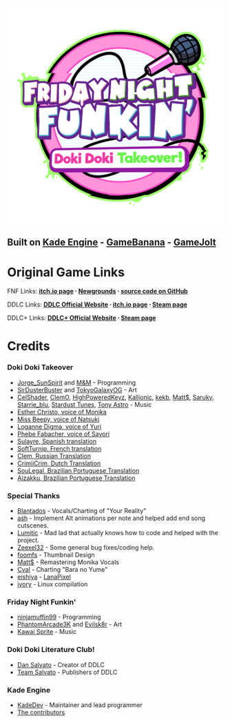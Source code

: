 ![Doki Doki Takeover! logo](art/api.png)
## Built on **[Kade Engine](https://github.com/KadeDev/Kade-Engine)** - **[GameBanana](https://gamebanana.com/mods/47364)** - **[GameJolt](https://gamejolt.com/games/dokidoki/654415)**

# Original Game Links

FNF Links: **[itch.io page](https://ninja-muffin24.itch.io/funkin) ⋅ [Newgrounds](https://www.newgrounds.com/portal/view/770371) ⋅ [source code on GitHub](https://github.com/ninjamuffin99/Funkin)**

DDLC Links: **[DDLC Official Website](http://ddlc.moe) ⋅ [itch.io page](https://teamsalvato.itch.io/ddlc) ⋅ [Steam page](https://store.steampowered.com/app/698780/Doki_Doki_Literature_Club)**

DDLC+ Links: **[DDLC+ Official Website](http://ddlc.plus) ⋅ [Steam page](https://store.steampowered.com/app/1388880/Doki_Doki_Literature_Club_Plus)**

# Credits

### Doki Doki Takeover
- [Jorge_SunSpirit](https://twitter.com/Jorge_SunSpirit) and [M&M](https://twitter.com/ActualMandM) - Programming
- [SirDusterBuster](https://twitter.com/SirDusterBuster) and [TokyoGalaxyOG](https://twitter.com/TokyoGalaxyOG) - Art
- [CelShader](https://www.youtube.com/channel/UCm3eGs2etEOMzRX0iQ4QzqQ), [ClemO](https://twitter.com/ClemO___O), [HighPoweredKeyz](https://twitter.com/HighPoweredArt), [Kallionic](https://youtube.com/kallionic), [kekb](https://www.youtube.com/channel/UCbty7MoajjV1ZbmYz2OtDLw/videos), [Matt$](https://twitter.com/matt_currency), [Saruky](https://twitter.com/Saruky__), [Starrie_blu](https://twitter.com/starrie_blu), [Stardust Tunes](https://twitter.com/StardustTunes), [Tony Astro](https://twitter.com/TonyAstroVEVO) - Music
- [Esther Christo, voice of Monika](https://twitter.com/carimellevo)
- [Miss Beepy, voice of Natsuki](https://twitter.com/MissBeepy)
- [Loganne Digma, voice of Yuri](https://twitter.com/Loganne_Digma)
- [Phebe Fabacher, voice of Sayori](https://twitter.com/HarudoriVA)
- [Sulayre, Spanish translation](https://twitter.com/Sulayre)
- [SoftTurnip. French translation](https://twitter.com/Ruffles_Savoie)
- [Clem, Russian Translation](https://twitter.com/ClemO___O)
- [CrimiiCrim, Dutch Translation](https://twitter.com/CrimiiCrim)
- [SouLegal, Brazilian Portuguese Translation](https://twitter.com/nickstwt)
- [Aizakku, Brazilian Portuguese Translation](https://gamebanana.com/members/1875729)

### Special Thanks

- [Blantados](https://www.youtube.com/channel/UC4rwJYVeDHxGKnFDhHz88ZQ) - Vocals/Charting of "Your Reality"
- [aśh](https://gamebanana.com/members/1813477) - Implement Alt animations per note and helped add end song cutscenes.
- [Lumitic](https://twitter.com/PeacefulLuma) - Mad lad that actually knows how to code and helped with the project.
- [Zeexel32](https://twitter.com/Zeexel32) - Some general bug fixes/coding help.
- [foomfs](https://twitter.com/foomfs) - Thumbnail Design 
- [Matt$](https://twitter.com/matt_currency) - Remastering Monika Vocals
- [Cval](https://twitter.com/cval_brown) - Charting "Bara no Yume"
- [eishiya](https://twitter.com/DerpTree) - [LanaPixel](https://opengameart.org/content/lanapixel-localization-friendly-pixel-font)
- [ivory](https://twitter.com/ioIetsgo) - Linux compilation

### Friday Night Funkin'
 - [ninjamuffin99](https://twitter.com/ninja_muffin99) - Programming
 - [PhantomArcade3K](https://twitter.com/phantomarcade3k) and [Evilsk8r](https://twitter.com/evilsk8r) - Art
 - [Kawai Sprite](https://twitter.com/kawaisprite) - Music

### Doki Doki Literature Club!
- [Dan Salvato](https://twitter.com/dansalvato) - Creator of DDLC
- [Team Salvato](https://twitter.com/TeamSalvato) - Publishers of DDLC

### Kade Engine
- [KadeDev](https://twitter.com/KadeDeveloper) - Maintainer and lead programmer
- [The contributors](https://github.com/KadeDev/Kade-Engine/graphs/contributors)
